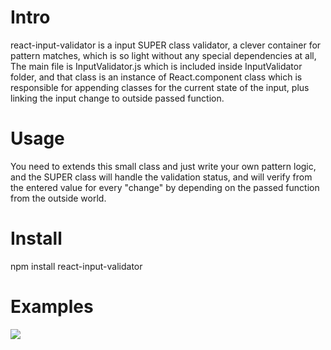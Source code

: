 # Intro
react-input-validator is a input SUPER class validator, a clever container for pattern matches, which is so light without any special dependencies at all,
The main file is InputValidator.js which is included inside InputValidator folder, and that class is an instance of React.component class which is responsible
for appending classes for the current state of the input, plus linking the input change to outside passed function.

# Usage
You need to extends this small class and just write your own pattern logic, and the SUPER class will handle the validation status,
and will verify from the entered value for every "change" by depending on the passed function from the outside world.

# Install
npm install react-input-validator

# Examples
<img src="https://cdn.rawgit.com/Attrash-Islam/react-input-validator/master/Examples.gif" />
